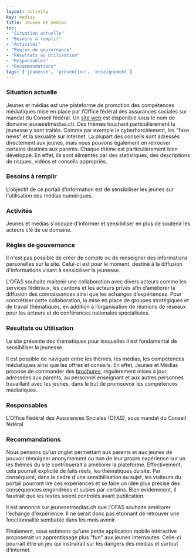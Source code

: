 ```yaml
---
layout: activity
key: medias
title: Jeunes et médias
toc:
- "Situation actuelle"
- "Besoins à remplir"
- "Activités"
- "Règles de gouvernance"
- "Résultats ou Utilisation"
- "Responsables"
- "Recommandations"
tags: ['jeunesse', 'prévention', 'enseignement']
---
```


### Situation actuelle

Jeunes et médias est une plateforme de promotion des compétences médiatiques mise en place par l’Office fédéral des assurances sociales sur mandat du Conseil fédéral. 
Un [site web](https://www.jeunesetmedias.ch/fr.html) est disponible sous le nom de domaine jeunesetmedias.ch. Des thèmes touchant particulièrement la jeunesse y sont traités. Comme par exemple le cyberharcèlement, les "fake news" et la sexualité sur Internet.
La plupart des conseils sont adressés directement aux jeunes, mais nous pouvons également en retrouver certains destinés aux parents. Chaque thème est particulièrement bien développé. En effet, ils sont alimentés par des statistiques, des descriptions de risques, vidéos et conseils appropriés.

### Besoins à remplir

L'objectif de ce portail d'information est de sensibiliser les jeunes sur l'utilisation des médias numériques.

### Activités

Jeunes et médias s'occupe d'informer et sensibiliser en plus de soutenir les acteurs clé de ce domaine.

### Règles de gouvernance

Il n'est pas possible de créer de compte ou de renseigner des informations personelles sur le site. Celui-ci est pour le moment, destiné à la diffusion d'informations visant à sensibiliser la jeunesse.

L'OFAS souhaite maitenir une collaboration avec divers acteurs comme les services fédéraux, les cantons et les acteurs privés afin d’améliorer la diffusion des connaissances ainsi que les échanges d’expériences.
Pour concrétiser cette collaboration, la mise en place de groupes stratégiques et de travail thématiques, en addition à l’organisation de réunions de réseaux pour les acteurs et de conférences nationales spécialisées.

### Résultats ou Utilisation

Le site présente des thématiques pour lesquelles il est fondamental de sensibiliser la jeunesse.

Il est possible de naviguer entre les thèmes, les médias, les compétences médiatiques ainsi que les offres et conseils. 
En effet, Jeunes et Médias propose de commander des [brochures](https://www.jeunesetmedias.ch/fr/offres-conseils/commande-de-publications.html), régulèrement mises à jour, adressées aux parents, au personnel enseignant et aux autres personnes travaillant avec les jeunes, dans le but de promouvoir les compétences médiatiques.

### Responsables

L'Office Fédéral des Assurances Sociales (OFAS), sous mandat du Conseil fédéral

### Recommandations

Nous pensons qu'un onglet permettant aux parents et aux jeunes de pouvoir témoigner anonymement ou non de leur propre expérience sur un les thèmes du site contribuerait à améliorer la plateforme. 
Effectivement, cela pourrait explicité de faits réels, les thématiques du site. Par conséquent, dans le cadre d'une sensibilisation au sujet, les visiteurs du portail pourront lire ces expériences et se faire un idée plus précise des conséquences engendrées et subies par certains. 
Bien évidemment, il faudrait que les textes soient controlés avant publication.

Il est annoncé sur jeunesetmedias.ch que l'OFAS souhaite améliorer l'échange d'expérience. Il ne serait donc pas étonnant de retrouver une fonctionnalité sembable dans les mois avenir.

Finalement, nous estimons qu'une petite application mobile intéractive proposerait un apprentissage plus "fun" aux jeunes internautes. Celle-ci pourrait être un jeu qui instruirait sur les dangers des médias et surtout d'internet.
